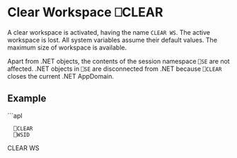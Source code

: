 <!-- Hidden search keywords -->
<div style="display: none;">
  ⎕CLEAR CLEAR
</div>






<h1 class="heading"><span class="name">Clear Workspace</span> <span class="command">⎕CLEAR</span></h1>



A clear workspace is activated, having the name `CLEAR WS`.  The active workspace is lost.  All system variables assume their default values.  The maximum size of workspace is available.


Apart from .NET objects, the contents of the session namespace `⎕SE` are not affected. .NET objects in `⎕SE` are disconnected from .NET because `⎕CLEAR` closes the current .NET AppDomain.

<h2 class="example">Example</h2>
```apl

      ⎕CLEAR
      ⎕WSID
CLEAR WS
```



